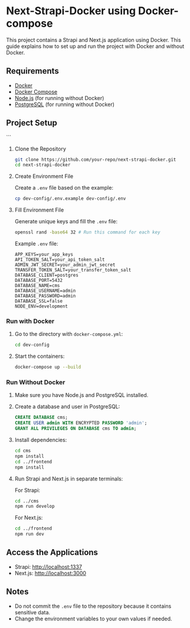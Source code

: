 # Next-Strapi-Docker using Docker-compose

This project contains a Strapi and Next.js application using Docker. This guide explains how to set up and run the project with Docker and without Docker.

## Requirements

- [Docker](https://www.docker.com/get-started)
- [Docker Compose](https://docs.docker.com/compose/install/)
- [Node.js](https://nodejs.org/) (for running without Docker)
- [PostgreSQL](https://www.postgresql.org/) (for running without Docker)

## Project Setup

\```
1. Clone the Repository

    ```sh
    git clone https://github.com/your-repo/next-strapi-docker.git
    cd next-strapi-docker
    ```

2. Create Environment File

    Create a `.env` file based on the example:

    ```sh
    cp dev-config/.env.example dev-config/.env
    ```

3. Fill Environment File

    Generate unique keys and fill the `.env` file:

    ```sh
    openssl rand -base64 32 # Run this command for each key
    ```

    Example `.env` file:

    ```env
    APP_KEYS=your_app_keys
    API_TOKEN_SALT=your_api_token_salt
    ADMIN_JWT_SECRET=your_admin_jwt_secret
    TRANSFER_TOKEN_SALT=your_transfer_token_salt
    DATABASE_CLIENT=postgres
    DATABASE_PORT=5432
    DATABASE_NAME=cms
    DATABASE_USERNAME=admin
    DATABASE_PASSWORD=admin
    DATABASE_SSL=false
    NODE_ENV=development
    ```

### Run with Docker

1. Go to the directory with `docker-compose.yml`:

    ```sh
    cd dev-config
    ```

2. Start the containers:

    ```sh
    docker-compose up --build
    ```

### Run Without Docker

1. Make sure you have Node.js and PostgreSQL installed.

2. Create a database and user in PostgreSQL:

    ```sql
    CREATE DATABASE cms;
    CREATE USER admin WITH ENCRYPTED PASSWORD 'admin';
    GRANT ALL PRIVILEGES ON DATABASE cms TO admin;
    ```

3. Install dependencies:

    ```sh
    cd cms
    npm install
    cd ../frontend
    npm install
    ```

4. Run Strapi and Next.js in separate terminals:

    For Strapi:
    ```sh
    cd ../cms
    npm run develop
    ```

    For Next.js:
    ```sh
    cd ../frontend
    npm run dev
    ```

## Access the Applications

- Strapi: [http://localhost:1337](http://localhost:1337)
- Next.js: [http://localhost:3000](http://localhost:3000)

## Notes

- Do not commit the `.env` file to the repository because it contains sensitive data.
- Change the environment variables to your own values if needed.




